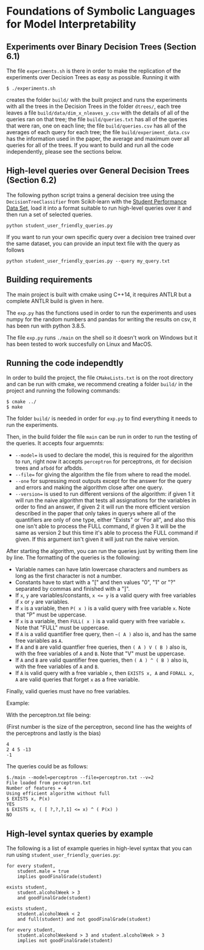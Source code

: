 # Foundations of Symbolic Languages for Model Interpretability

## Experiments over Binary Decision Trees (Section 6.1)

The file `experiments.sh` is there in order to make the replication of the experiments over Decision Trees as easy as possible. Running it with
```
$ ./experiments.sh
```
creates the folder `build/` with the built project and runs the experiments with all the trees in the Decision Trees in the folder `dtrees/`, each tree leaves a file `build/data/dim_x_nleaves_y.csv` with the details of all of the queries ran on  that tree; the file `build/queries.txt` has all of the queries that were ran, one on each line; the file `build/queries.csv` has all of the averages of each query for each tree; the file `build/experiment_data.csv` has the information used in the paper, the average and maximum over all queries for all of the trees. If you want to build and run all the code independently, please see the sections below.

## High-level queries over General Decision Trees (Section 6.2)

The following python script trains a general decision tree using the `DecisionTreeClassifier` from Scikit-learn with the [Student Performance Data Set](https://archive.ics.uci.edu/ml/datasets/Student+Performance), load it into a format suitable to run high-level queries over it and then run a set of selected queries.
```
python student_user_friendly_queries.py
``` 

If you want to run your own specific query over a decision tree trained over the same dataset, you can provide an input text file with the query as follows
```
python student_user_friendly_queries.py --query my_query.txt 
```

## Building requirements

The main project is built with cmake using C++14, it requires ANTLR but a complete ANTLR build is given in here.

The `exp.py` has the functions used in order to run the experiments and uses numpy for the random numbers and pandas for writing the results on csv, it has been run with python 3.8.5.

The file `exp.py` runs `./main` on the shell so it doesn't work on Windows but it has been tested to work succesfully on Linux and MacOS.

## Running the code independtly

In order to build the project, the file `CMakeLists.txt` is on the root directory and can be run with cmake, we recommend creating a folder `build/` in the project and running the following commands:
```
$ cmake ../
$ make
```
The folder `build/` is needed in order for `exp.py` to find everything it needs to run the experiments.

Then, in the build folder the file `main` can be run in order to run the testing of the queries. It accepts four arguemnts:

* `--model=` is used to declare the model, this is required for the algorithm to run, right now it accepts `perceptron` for perceptrons, `dt` for decision trees and `afbdd` for afbdds.
* `--file=` for giving the algorithm the file from where to read the model.
* `--one` for supressing most outputs except for the answer for the query and errors and making the algorithm close after one query.
* `--version=` is used to run different versions of the algorithm: if given 1 it will run the naive algorithm that tests all assignations for the variables in order to find an answer, if given 2 it will run the more efficient version described in the paper that only takes in querys where all of the quantifiers are only of one type, either "Exists" or "For all", and also this one isn't able to process the FULL command, if given 3 it will be the same as version 2 but this time it's able to process the FULL command if given. If this argument isn't given it will just run the naive version.

After starting the algorithm, you can run the queries just by writing them line by line. The formatting of the queries is the following:

* Variable names can have latin lowercase characters and numbers as long as the first character is not a number.
* Constants have to start with a "[" and then values "0", "1" or "?" separated by commas and finished with a "]".
* If `x`, `y` are variables/constants, `x <= y` is a valid query with free variables if `x` or `y` are variables.
* If `x` is a variable, then `P( x )` is a valid query with free variable `x`. Note that "P" must be uppercase.
* If `x` is a variable, then `FULL( x )` is a valid query with free variable `x`. Note that "FULL" must be uppercase.
* If `A` is a valid quantifier free query, then  `~( A )` also is, and has the same free variables as `A`.
* If `A` and `B` are valid quantfier free queries, then `( A ) V ( B )` also is, with the free variables of `A` and `B`. Note that "V" must be uppercase.
* If `A` and `B` are valid  quantifier free queries, then `( A ) ^ ( B )` also is, with the free variables of `A` and `B`.
* If `A` is valid query with a free variable `x`, then `EXISTS x, A` and `FORALL x, A` are valid queries that forget `x` as a free variable.

Finally, valid queries must have no free variables. 

Example:

With the perceptron.txt file being:

(First number is the size of the perceptron, second line has the weights of the perceptrons and lastly is the bias)

```
4
2 4 5 -13
-1
```

The queries could be as follows:

```
$./main --model=perceptron --file=perceptron.txt --v=2
File loaded from perceptron.txt
Number of features = 4
Using efficient algorithm without full
$ EXISTS x, P(x)
YES
$ EXISTS x, ( [ ?,?,?,1] <= x) ^ ( P(x) )
NO
```

## High-level syntax queries by example

The following is a list of example queries in high-level syntax that you can run using `student_user_friendly_queries.py`:

```
for every student, 
    student.male = true
    implies goodFinalGrade(student)
```
```
exists student, 
    student.alcoholWeek > 3
    and goodFinalGrade(student)
```     
```
exists student, 
    student.alcoholWeek < 2
    and full(student) and not goodFinalGrade(student)
```    
```
for every student, 
    student.alcoholWeekend > 3 and student.alcoholWeek > 3
    implies not goodFinalGrade(student)
```
